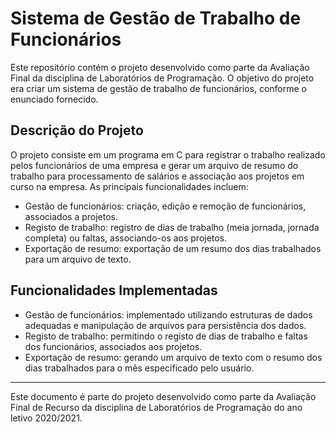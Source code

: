 # Sistema de Gestão de Trabalho de Funcionários

Este repositório contém o projeto desenvolvido como parte da Avaliação Final da disciplina de Laboratórios de Programação. O objetivo do projeto era criar um sistema de gestão de trabalho de funcionários, conforme o enunciado fornecido.

## Descrição do Projeto

O projeto consiste em um programa em C para registrar o trabalho realizado pelos funcionários de uma empresa e gerar um arquivo de resumo do trabalho para processamento de salários e associação aos projetos em curso na empresa. As principais funcionalidades incluem:

- Gestão de funcionários: criação, edição e remoção de funcionários, associados a projetos.
- Registo de trabalho: registro de dias de trabalho (meia jornada, jornada completa) ou faltas, associando-os aos projetos.
- Exportação de resumo: exportação de um resumo dos dias trabalhados para um arquivo de texto.

## Funcionalidades Implementadas

- Gestão de funcionários: implementado utilizando estruturas de dados adequadas e manipulação de arquivos para persistência dos dados.
- Registo de trabalho: permitindo o registo de dias de trabalho e faltas dos funcionários, associados aos projetos.
- Exportação de resumo: gerando um arquivo de texto com o resumo dos dias trabalhados para o mês especificado pelo usuário.

---
Este documento é parte do projeto desenvolvido como parte da Avaliação Final de Recurso da disciplina de Laboratórios de Programação do ano letivo 2020/2021.
